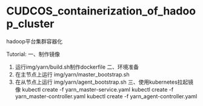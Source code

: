 # CUDCOS_containerization_of_hadoop_cluster
hadoop平台集群容器化

Tutorial:
一、制作镜像
1. 运行img/yarn/build.sh制作dockerfile
二、环境准备
1. 在主节点上运行 img/yarn/master_bootstrap.sh
2. 在从节点上运行 img/yarn/agent_bootstrap.sh
三、使用kubernetes拉起镜像
kubectl create -f yarn_master-service.yaml
kubectl create -f yarn_master-controller.yaml
kubectl create -f yarn_agent-controller.yaml

